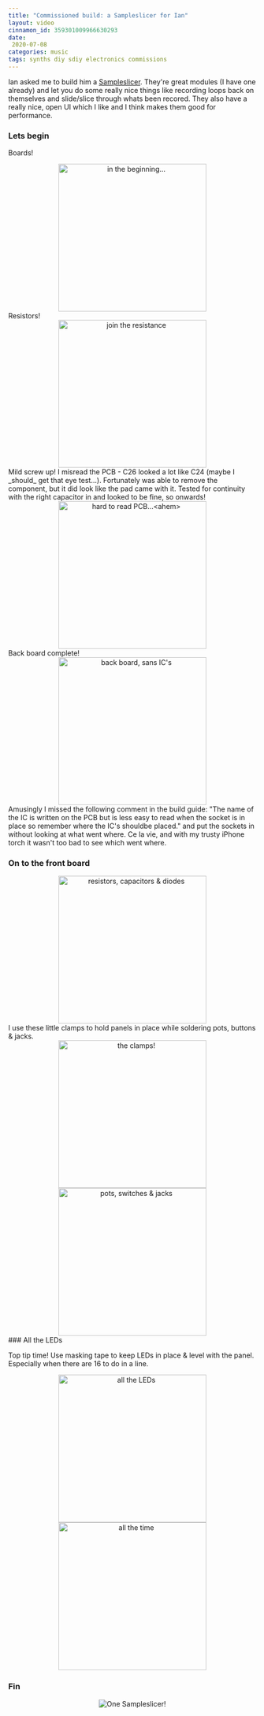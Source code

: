```yaml
---
title: "Commissioned build: a Sampleslicer for Ian"
layout: video
cinnamon_id: 359301009966630293
date:
 2020-07-08
categories: music
tags: synths diy sdiy electronics commissions
---
```


Ian asked me to build him a [Sampleslicer][]. They're great modules (I have one already) and let you do some really nice things like recording loops back on themselves and slide/slice through whats been recored. They also have a really nice, open UI which I like and I think makes them good for performance.

### Lets begin

Boards!
<center>
<img alt="in the beginning..." src="/images/sampleslicer/IMG_6138.jpg" width="300"/>
</center>
Resistors!
<center>
<img alt="join the resistance" src="/images/sampleslicer/IMG_6139.jpg" width="300"/>
</center>
Mild screw up! I misread the PCB - C26 looked a lot like C24 (maybe I _should_ get that eye test...). Fortunately was able to remove the component, but it did look like the pad came with it. Tested for continuity with the right capacitor in and looked to be fine, so onwards!
<center>
<img alt="hard to read PCB...<ahem>" src="/images/sampleslicer/IMG_6140.jpg" width="300"/>
</center>
Back board complete!
<center>
<img alt="back board, sans IC's" src="/images/sampleslicer/61574169783__7416DA24-5683-4D71-B46D-6A3FF23E6157.JPG" width="300"/>
</center>
Amusingly I missed the following comment in the build guide: "The name of the IC is written on the PCB but is less easy to read when the socket is in place so remember where the IC's shouldbe placed." and put the sockets in without looking at what went where. Ce la vie, and with my trusty iPhone torch it wasn't too bad to see which went where.

### On to the front board
<center>
<img alt="resistors, capacitors & diodes" src="/images/sampleslicer/IMG_6150.jpg" width="300"/>
</center>
I use these little clamps to hold panels in place while soldering pots, buttons & jacks.
<center>
<img alt="the clamps!" src="/images/sampleslicer/IMG_6151.jpg" width="300"/>
<img alt="pots, switches & jacks" src="/images/sampleslicer/IMG_6152.jpg" width="300"/>
</center>
### All the LEDs

Top tip time! Use masking tape to keep LEDs in place & level with the panel. Especially when there are 16 to do in a line.

<center>
<img alt="all the LEDs" src="/images/sampleslicer/IMG_6153.jpg" width="300"/>
<img alt="all the time" src="/images/sampleslicer/IMG_6154.jpg" width="300"/>
</center>

### Fin
<center>

<img alt="One Sampleslicer!" src="//images/sampleslicer/RenderedImage.JPG"/>

</center>


[Sampleslicer]: https://www.ginkosynthese.com/product/1207513/sampleslicer-mkii-diy-kit